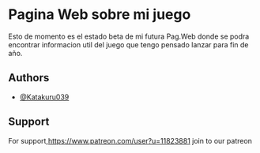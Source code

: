 
# Pagina Web sobre mi juego

Esto de momento es el estado beta de mi futura Pag.Web donde se podra encontrar informacion util del juego que tengo pensado lanzar para fin de año.


## Authors

- [@Katakuru039](https://github.com/Katakuru039/Katakuru039.github.io)


## Support

For support,https://www.patreon.com/user?u=11823881 join to our patreon